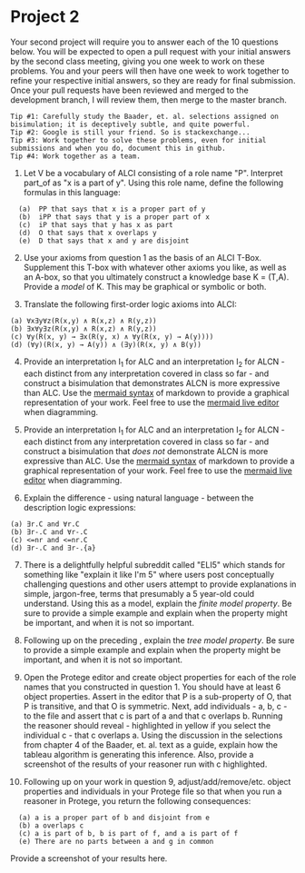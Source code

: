 # Project 2

Your second project will require you to answer each of the 10 questions below.  You will be expected to open a pull request with your initial answers by the second class meeting, giving you one week to work on these problems. You and your peers will then have one week to work together to refine your respective initial answers, so they are ready for final submission. Once your pull requests have been reviewed and merged to the development branch, I will review them, then merge to the master branch. 

```
Tip #1: Carefully study the Baader, et. al. selections assigned on bisimulation; it is deceptively subtle, and quite powerful. 
Tip #2: Google is still your friend. So is stackexchange...
Tip #3: Work together to solve these problems, even for initial submissions and when you do, document this in github. 
Tip #4: Work together as a team. 
```

1. Let V be a vocabulary of ALCI consisting of a role name "P". Interpret part_of as "x is a part of y". Using this role name, define the following formulas in this language:
```
  (a)  PP that says that x is a proper part of y
  (b)  iPP that says that y is a proper part of x
  (c)  iP that says that y has x as part 
  (d)  O that says that x overlaps y
  (e)  D that says that x and y are disjoint 
```

2. Use your axioms from question 1 as the basis of an ALCI T-Box. Supplement this T-box with whatever other axioms you like, as well as an A-box, so that you ultimately construct a knowledge base K = (T,A). Provide a _model_ of K. This may be graphical or symbolic or both. 

3. Translate the following first-order logic axioms into ALCI: 
```
(a) ∀x∃y∀z(R(x,y) ∧ R(x,z) ∧ R(y,z))
(b) ∃x∀y∃z(R(x,y) ∧ R(x,z) ∧ R(y,z))
(c) ∀y(R(x, y) → ∃x(R(y, x) ∧ ∀y(R(x, y) → A(y))))
(d) (∀y)(R(x, y) → A(y)) ∧ (∃y)(R(x, y) ∧ B(y))
```
4. Provide an interpretation I<sub>1</sub> for ALC and an interpretation I<sub>2</sub> for ALCN - each distinct from any interpretation covered in class so far - and construct a bisimulation that demonstrates ALCN is more expressive than ALC. Use the [mermaid syntax](https://github.com/mermaid-js/mermaid) of markdown to provide a graphical representation of your work. Feel free to use the [mermaid live editor](https://mermaid.live/) when diagramming. 

5. Provide an interpretation I<sub>1</sub> for ALC and an interpretation I<sub>2</sub> for ALCN - each distinct from any interpretation covered in class so far - and construct a bisimulation that _does not_ demonstrate ALCN is more expressive than ALC. Use the [mermaid syntax](https://github.com/mermaid-js/mermaid) of markdown to provide a graphical representation of your work. Feel free to use the [mermaid live editor](https://mermaid.live/) when diagramming. 


6. Explain the difference - using natural language - between the description logic expressions:
  ```
  (a) ∃r.C and ∀r.C
  (b) ∃r-.C and ∀r-.C
  (c) <=nr and <=nr.C
  (d) ∃r-.C and ∃r-.{a} 
```

7. There is a delightfully helpful subreddit called "ELI5" which stands for something like "explain it like I'm 5" where users post conceptually challenging questions and other users attempt to provide explanations in simple, jargon-free, terms that presumably a 5 year-old could understand. Using this as a model, explain the _finite model property_. Be sure to provide a simple example and explain when the property might be important, and when it is not so important. 

8. Following up on the preceding , explain the _tree model property_. Be sure to provide a simple example and explain when the property might be important, and when it is not so important. 

9. Open the Protege editor and create object properties for each of the role names that you constructed in question 1. You should have at least 6 object properties. Assert in the editor that P is a sub-property of O, that P is transitive, and that O is symmetric. Next, add individuals - a, b, c - to the file and assert that c is part of a and that c overlaps b. Running the reasoner should reveal - highlighted in yellow if you select the individual c - that c overlaps a. Using the discussion in the selections from chapter 4 of the Baader, et. al. text as a guide, explain how the tableau algorithm is generating this inference. Also, provide a screenshot of the results of your reasoner run with c highlighted. 

10. Following up on your work in question 9, adjust/add/remove/etc. object properties and individuals in your Protege file so that when you run a reasoner in Protege, you return the following consequences: 
```
  (a) a is a proper part of b and disjoint from e
  (b) a overlaps c
  (c) a is part of b, b is part of f, and a is part of f
  (e) There are no parts between a and g in common
```
Provide a screenshot of your results here. 
